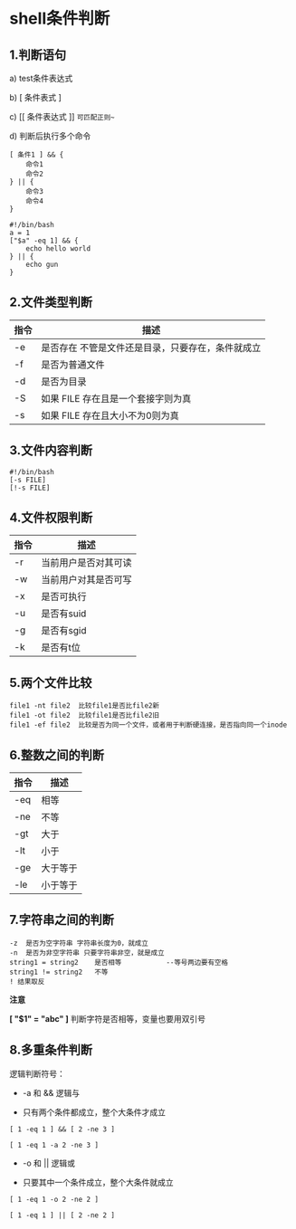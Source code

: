 # shell条件判断

## 1.判断语句

a) test条件表达式

b) [ 条件表式 ]

c) [[ 条件表达式 ]]  `可匹配正则~`

d) 判断后执行多个命令

```
[ 条件1 ] && {
	命令1
	命令2
} || {
	命令3
	命令4
}
```



```shell
#!/bin/bash
a = 1
["$a" -eq 1] && {
	echo hello world
} || {
	echo gun
}
```

## 2.文件类型判断

| 指令 | 描述                                              |
| ---- | ------------------------------------------------- |
| -e   | 是否存在 不管是文件还是目录，只要存在，条件就成立 |
| -f   | 是否为普通文件                                    |
| -d   | 是否为目录                                        |
| -S   | 如果 FILE 存在且是一个套接字则为真                |
| -s   | 如果 FILE 存在且大小不为0则为真                   |

## 3.文件内容判断

```shell
#!/bin/bash
[-s FILE]
[!-s FILE]
```

## 4.文件权限判断

| 指令 | 描述                 |
| ---- | -------------------- |
| -r   | 当前用户是否对其可读 |
| -w   | 当前用户对其是否可写 |
| -x   | 是否可执行           |
| -u   | 是否有suid           |
| -g   | 是否有sgid           |
| -k   | 是否有t位            |

## 5.两个文件比较

```
file1 -nt file2	 比较file1是否比file2新
file1 -ot file2	 比较file1是否比file2旧
file1 -ef file2	 比较是否为同一个文件，或者用于判断硬连接，是否指向同一个inode
```

## 6.整数之间的判断

| 指令 | 描述     |
| ---- | -------- |
| -eq  | 相等     |
| -ne  | 不等     |
| -gt  | 大于     |
| -lt  | 小于     |
| -ge  | 大于等于 |
| -le  | 小于等于 |

## 7.字符串之间的判断

```
-z  是否为空字符串 字符串长度为0，就成立
-n  是否为非空字符串 只要字符串非空，就是成立
string1 = string2    是否相等           --等号两边要有空格
string1 != string2   不等
! 结果取反
```

**注意**

**[ "$1" = "abc" ]**   判断字符是否相等，变量也要用双引号

## 8.多重条件判断

逻辑判断符号：

- -a 和 && 逻辑与

- 只有两个条件都成立，整个大条件才成立

```shell
[ 1 -eq 1 ] && [ 2 -ne 3 ]

[ 1 -eq 1 -a 2 -ne 3 ]
```

- -o 和 || 逻辑或

- 只要其中一个条件成立，整个大条件就成立

```shell
[ 1 -eq 1 -o 2 -ne 2 ]

[ 1 -eq 1 ] || [ 2 -ne 2 ]
```

